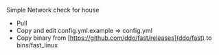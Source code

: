 Simple Network check for house

- Pull
- Copy and edit config.yml.example => config.yml
- Copy binary from [https://github.com/ddo/fast/releases](ddo/fast) to bins/fast_linux
